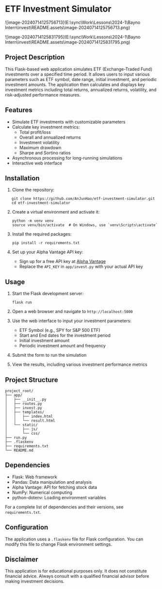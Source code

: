 # ETF Investment Simulator

![image-20240714125756713](E:\sync\Work\Lessons\2024-1\Bayno Intern\invest\README.assets\image-20240714125756713.png)

![image-20240714125831795](E:\sync\Work\Lessons\2024-1\Bayno Intern\invest\README.assets\image-20240714125831795.png)

## Project Description

This Flask-based web application simulates ETF (Exchange-Traded Fund) investments over a specified time period. It allows users to input various parameters such as ETF symbol, date range, initial investment, and periodic investment amounts. The application then calculates and displays key investment metrics including total returns, annualized returns, volatility, and risk-adjusted performance measures.

## Features

- Simulate ETF investments with customizable parameters
- Calculate key investment metrics:
  - Total profit/loss
  - Overall and annualized returns
  - Investment volatility
  - Maximum drawdown
  - Sharpe and Sortino ratios
- Asynchronous processing for long-running simulations
- Interactive web interface

## Installation

1. Clone the repository:
```
   git clone https://github.com/AnJunHao/etf-investment-simulator.git
   cd etf-investment-simulator
```

2. Create a virtual environment and activate it:
   ```
   python -m venv venv
   source venv/bin/activate  # On Windows, use `venv\Scripts\activate`
   ```

3. Install the required packages:
   ```
   pip install -r requirements.txt
   ```

4. Set up your Alpha Vantage API key:
   - Sign up for a free API key at [Alpha Vantage](https://www.alphavantage.co/)
   - Replace the `API_KEY` in `app/invest.py` with your actual API key

## Usage

1. Start the Flask development server:
   ```
   flask run
   ```

2. Open a web browser and navigate to `http://localhost:5000`

3. Use the web interface to input your investment parameters:
   - ETF Symbol (e.g., SPY for S&P 500 ETF)
   - Start and End dates for the investment period
   - Initial investment amount
   - Periodic investment amount and frequency

4. Submit the form to run the simulation

5. View the results, including various investment performance metrics

## Project Structure

   ```
project_root/
├── app/
│   ├── __init__.py
│   ├── routes.py
│   ├── invest.py
│   ├── templates/
│   │   ├── index.html
│   │   └── result.html
│   └── static/
│       ├── js/
│       └── css/
├── run.py
├── .flaskenv
├── requirements.txt
└── README.md
   ```

## Dependencies

- Flask: Web framework
- Pandas: Data manipulation and analysis
- Alpha Vantage: API for fetching stock data
- NumPy: Numerical computing
- python-dotenv: Loading environment variables

For a complete list of dependencies and their versions, see `requirements.txt`.

## Configuration

The application uses a `.flaskenv` file for Flask configuration. You can modify this file to change Flask environment settings.

## Disclaimer

This application is for educational purposes only. It does not constitute financial advice. Always consult with a qualified financial advisor before making investment decisions.